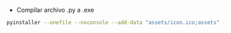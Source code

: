 - Compilar archivo .py a .exe
```bash
pyinstaller --onefile --noconsole --add-data "assets/icon.ico;assets" --add-data "assets/plantilla_detalle_operaciones.xlsx;assets" --icon=assets/icon.ico --name "PDFaExcel" main.py
```